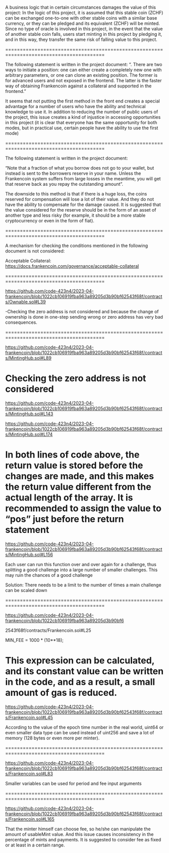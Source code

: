 A business logic that in certain circumstances damages the value of this project:
In the logic of this project, it is assumed that this stable coin (ZCHF) can be exchanged one-to-one with other stable coins with a similar base currency, or they can be pledged and its equivalent (ZCHF) will be minted.
Since no type of oracle is involved in this project, in the event that the value of another stable coin falls, users start minting in this project by pledging it, and in this way, they transfer the same risk of falling value to this project.

========================================================================================

The following statement is written in the project document:
“. There are two ways to initiate a position: one can either create a completely new one with arbitrary parameters, or one can clone an existing position. The former is for advanced users and not exposed in the frontend. The latter is the faster way of obtaining Frankencoin against a collateral and supported in the frontend.”


It seems that not putting the first method in the front end creates a special advantage for a number of users who have the ability and technical knowledge to use it. In addition to reducing the number of public users of the project, this issue creates a kind of injustice in accessing opportunities in this project (it is clear that everyone has the same opportunity for both modes, but in practical use, certain people have the ability to use the first mode)

========================================================================================

The following statement is written in the project document:

“Note that a fraction of what you borrow does not go to your wallet, but instead is sent to the borrowers reserve in your name. Unless the Frankencoin system suffers from large losses in the meantime, you will get that reserve back as you repay the outstanding amount”.

The downside to this method is that if there is a huge loss, the coins reserved for compensation will lose a lot of their value. And they do not have the ability to compensate for the damage caused. 
It is suggested that the value considered for the reserve should be in the form of an asset of another type and less risky (for example, it should be a more stable cryptocurrency or even in the form of fiat).

========================================================================================

A mechanism for checking the conditions mentioned in the following document is not considered:

Acceptable Collateral:
https://docs.frankencoin.com/governance/acceptable-collateral

========================================================================================

https://github.com/code-423n4/2023-04-frankencoin/blob/1022cb106919fba963a89205d3b90bf62543f68f/contracts/Ownable.sol#L39

-Checking the zero address is not considered and because the change of ownership is done in one-step sending wrong or zero address has very bad consequences.

========================================================================================



https://github.com/code-423n4/2023-04-frankencoin/blob/1022cb106919fba963a89205d3b90bf62543f68f/contracts/MintingHub.sol#L89

Checking the zero address is not considered
========================================================================================

https://github.com/code-423n4/2023-04-frankencoin/blob/1022cb106919fba963a89205d3b90bf62543f68f/contracts/MintingHub.sol#L143


https://github.com/code-423n4/2023-04-frankencoin/blob/1022cb106919fba963a89205d3b90bf62543f68f/contracts/MintingHub.sol#L174 

In both lines of code above, the return value is stored before the changes are made, and this makes the return value different from the actual length of the array.
It is recommended to assign the value to “pos”   just before the return statement
========================================================================================

https://github.com/code-423n4/2023-04-frankencoin/blob/1022cb106919fba963a89205d3b90bf62543f68f/contracts/MintingHub.sol#L156

  Each user can run this function over and over again for a challenge, thus splitting a good challenge into a large number of smaller challenges. This may ruin the chances of a good challenge

Solution: There needs to be a limit to the number of times a main challenge can be scaled down

========================================================================================


https://github.com/code-423n4/2023-04-frankencoin/blob/1022cb106919fba963a89205d3b90bf6

2543f68f/contracts/Frankencoin.sol#L25

 MIN_FEE = 1000 * (10**18);

This expression can be calculated, and its constant value can be written in the code, and as a result, a small amount of gas is reduced.
========================================================================================


https://github.com/code-423n4/2023-04-frankencoin/blob/1022cb106919fba963a89205d3b90bf62543f68f/contracts/Frankencoin.sol#L45


According to the value of the epoch time number in the real world, uint64 or even smaller data type can be used instead of uint256 and save a lot of memory (128 bytes or even more per minter).

========================================================================================

https://github.com/code-423n4/2023-04-frankencoin/blob/1022cb106919fba963a89205d3b90bf62543f68f/contracts/Frankencoin.sol#L83


Smaller variables can be used for period and fee input arguments

========================================================================================

https://github.com/code-423n4/2023-04-frankencoin/blob/1022cb106919fba963a89205d3b90bf62543f68f/contracts/Frankencoin.sol#L165



That the minter himself can choose fee, so he/she can manipulate the amount of usableMint value.
And this issue causes inconsistency in the percentage of mints and payments.
It is suggested to consider fee as fixed or at least in a certain range.


